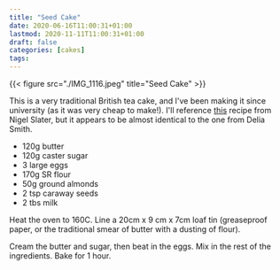 ```yaml
---
title: "Seed Cake"
date: 2020-06-16T11:00:31+01:00
lastmod: 2020-11-11T11:00:31+01:00
draft: false
categories: [cakes]
tags: 
---
```


{{< figure src="./IMG_1116.jpeg" title="Seed Cake" >}}

This is a very traditional British tea cake, and I've been making it since university (as it was very cheap to make!). I'll reference [this](https://www.theguardian.com/lifeandstyle/2010/may/02/nigel-slater-classic-recipe-seed-cake) recipe from Nigel Slater, but it appears to be almost identical to the one from Delia Smith.

- 120g butter
- 120g caster sugar
- 3 large eggs
- 170g SR flour
- 50g ground almonds
- 2 tsp caraway seeds
- 2 tbs milk

Heat the oven to 160C. Line a 20cm x 9 cm x 7cm loaf tin (greaseproof paper, or the traditional smear of butter with a dusting of flour).

Cream the butter and sugar, then beat in the eggs.  Mix in the rest of the ingredients.  Bake for 1 hour.